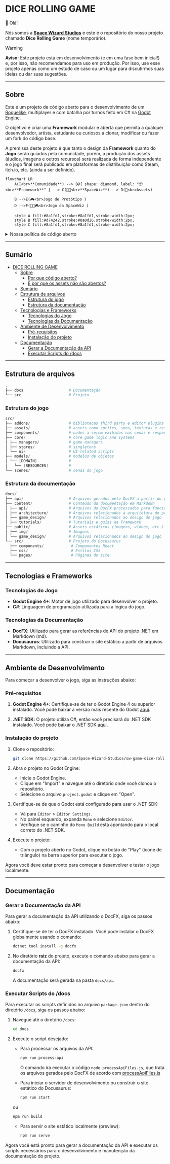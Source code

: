 # DICE ROLLING GAME

👋 Olá!

Nós somos a [**Space Wizard Studios**](https://spacewiz.dev/) e este é o repositório do nosso projeto chamado **Dice Rolling Game** (nome temporário).

> [!WARNING]  
> **Aviso:** Este projeto está em desenvolvimento (e em uma fase bem inicial!) e, por isso, não recomendamos para uso em produção.
> Por isso, use esse projeto apenas como um estudo de caso ou um lugar para discutirmos suas ideias ou dar suas sugestões.

---

## Sobre

Este é um projeto de código aberto para o desenvolvimento de um [Roguelike](https://en.wikipedia.org/wiki/Roguelike), multiplayer e com batalha por turnos feito em C# na [Godot Engine](https://godotengine.org/).

O objetivo é criar uma **Framework** modular e aberta que permita a qualquer desenvolvedor, artista, estudante ou curiosos a clonar, modificar ou fazer um fork do código base.

A premissa deste projeto é que tanto o design da **Framework** quanto do **Jogo** serão guiados pela comunidade, porém, a produção dos assets (áudios, imagens e outros recursos) será realizada de forma independente e o jogo final será publicado em plataformas de distribuição como Steam, itch.io, etc. (ainda a ser definido).

```mermaid
flowchart LR
    A(🤝<br>**Comunidade**) --> B@{ shape: diamond, label: "📦<br>**Framework**" } --> C(👨‍🚀<br>**SpaceWiz**) --> D(🎨<br>Assets)

    B -->E(🎮<br>Jogo de Protótipo )
    D -->F(👨‍🚀🎮<br>Jogo da SpaceWiz )

    style A fill:#8a1fd1,stroke:#8a1fd1,stroke-width:2px;
    style B fill:#d74242,stroke:#8a0d26,stroke-width:2px;
    style C fill:#8a1fd1,stroke:#8a1fd1,stroke-width:2px;
```

<details>

<summary>Nossa política de código aberto</summary>

### Por que código aberto?

Acreditamos que a colaboração e a transparência são essenciais para o desenvolvimento de softwares de qualidade. Esses sempre foram nossos valores em projetos desenvolvidos para clientes e queremos manter isso em nosso próprio projeto.

Por isso, decidimos desde o começo em manter o código do nosso projeto aberto para que qualquer pessoa possa contribuir, aprender, ensinar e se divertir com a gente.

### E por que os assets não são abertos?

Queremos manter a qualidade, coerência dos assets do jogo e também, desenvolver a nossa própria visão do jogo. Por isso a produção dos assets será feita de forma independente. Isso significa que os áudios, imagens e outros recursos que não sejam parte do protótipo **não** estarão disponíveis neste repositório.

</details>

---

## Sumário

- [DICE ROLLING GAME](#dice-rolling-game)
  - [Sobre](#sobre)
    - [Por que código aberto?](#por-que-código-aberto)
    - [E por que os assets não são abertos?](#e-por-que-os-assets-não-são-abertos)
  - [Sumário](#sumário)
  - [Estrutura de arquivos](#estrutura-de-arquivos)
    - [Estrutura do jogo](#estrutura-do-jogo)
    - [Estrutura da documentação](#estrutura-da-documentação)
  - [Tecnologias e Frameworks](#tecnologias-e-frameworks)
    - [Tecnologias do Jogo](#tecnologias-do-jogo)
    - [Tecnologias da Documentação](#tecnologias-da-documentação)
  - [Ambiente de Desenvolvimento](#ambiente-de-desenvolvimento)
    - [Pré-requisitos](#pré-requisitos)
    - [Instalação do projeto](#instalação-do-projeto)
  - [Documentação](#documentação)
    - [Gerar a Documentação da API](#gerar-a-documentação-da-api)
    - [Executar Scripts do /docs](#executar-scripts-do-docs)

---

## Estrutura de arquivos

```powershell
.
├── docs                    # Documentação
└── src                     # Projeto
```

### Estrutura do jogo

```powershell
src/
├── addons/                 # bibliotecas third party e editor plugins
├── assets/                 # assets como sprites, sons, texturas e respectivos arquivos de configuração
├── components/             # nodes a serem exibidos nas cenas e respectivos arquivos de
├── core/                   # core game logic and systems
│ ├── managers/             # game managers
│ ├── stores/               # singletons
│ └── ui/                   # UI-related scripts
├── models/                 # modelos de objetos
│ └── [DOMAIN]              #
│   └── [RESOURCES]         #
└── scenes/                 # cenas do jogo
```

### Estrutura da documentação

```powershell
docs/
├── api/                    # Arquivos gerados pelo DocFX a partir do projeto C#
├── content/                # Conteúdo da documentação em Markdown
│ ├── api/                  # Arquivos do DocFX processados para funcionar no DocFX
│ ├── architecture/         # Arquivos relacionados à arquitetura do projeto
│ ├── game_design/          # Arquivos relacionados ao design do jogo
│ ├── tutorials/            # Tutoriais e guias da Framework
├── public/                 # Assets estáticos (imagens, vídeos, etc.)
│ ├── img/                  # Imagens
│ └── game_design/          # Arquivos relacionados ao design do jogo
└── src/                    # Projeto do Docusaurus
  ├── components/            # Componentes React
  ├── css/                   # Estilos CSS
  └── pages/                 # Páginas do site

```

---

## Tecnologias e Frameworks

### Tecnologias do Jogo

- **Godot Engine 4+**: Motor de jogo utilizado para desenvolver o projeto.
- **C#**: Linguagem de programação utilizada para a lógica do jogo.

### Tecnologias da Documentação

- **DocFX**: Utilizado para gerar as referências de API do projeto .NET em Markdown (md).
- **Docusaurus**: Utilizado para construir o site estático a partir de arquivos Markdown, incluindo a API.

---

## Ambiente de Desenvolvimento

Para começar a desenvolver o jogo, siga as instruções abaixo:

### Pré-requisitos

1. **Godot Engine 4+**: Certifique-se de ter o Godot Engine 4 ou superior instalado. Você pode baixar a versão mais recente do Godot [aqui](https://godotengine.org/download).

2. **.NET SDK**: O projeto utiliza C#, então você precisará do .NET SDK instalado. Você pode baixar o .NET SDK [aqui](https://dotnet.microsoft.com/download).

### Instalação do projeto

1. Clone o repositório:

   ```sh
   git clone https://github.com/Space-Wizard-Studios/sw-game-dice-roll.git
   ```

2. Abra o projeto no Godot Engine:

   - Inicie o Godot Engine.
   - Clique em "Import" e navegue até o diretório onde você clonou o repositório.
   - Selecione o arquivo `project.godot` e clique em "Open".

3. Certifique-se de que o Godot está configurado para usar o .NET SDK:

   - Vá para `Editor` > `Editor Settings`.
   - No painel esquerdo, expanda `Mono` e selecione `Editor`.
   - Verifique se o caminho do `Mono Build` está apontando para o local correto do .NET SDK.

4. Execute o projeto:
   - Com o projeto aberto no Godot, clique no botão de "Play" (ícone de triângulo) na barra superior para executar o jogo.

Agora você deve estar pronto para começar a desenvolver e testar o jogo localmente.

---

## Documentação

### Gerar a Documentação da API

Para gerar a documentação da API utilizando o DocFX, siga os passos abaixo:

1. Certifique-se de ter o DocFX instalado. Você pode instalar o DocFX globalmente usando o comando:

   ```sh
   dotnet tool install -g docfx
   ```

2. No diretório **raiz** do projeto, execute o comando abaixo para gerar a documentação da API:

   ```sh
   docfx
   ```

   A documentação será gerada na pasta `docs/api`.

### Executar Scripts do /docs

Para executar os scripts definidos no arquivo `package.json` dentro do diretório `/docs`, siga os passos abaixo:

1. Navegue até o diretório `/docs`:

   ```sh
   cd docs
   ```

2. Execute o script desejado:

   - Para processar os arquivos da API:

     ```sh
     npm run process-api
     ```

     O comando irá executar o código `node processApiFiles.js`, que trata os arquivos gerados pelo DocFX de acordo com [processApiFiles.js](docs/processApiFiles.js)

   - Para iniciar o servidor de desenvolvimento ou construir o site estático do Docusaurus:

     ```sh
     npm run start
     ```

   ou

   ```sh
   npm run build
   ```

   - Para servir o site estático localmente (preview):

     ```sh
     npm run serve
     ```

Agora você está pronto para gerar a documentação da API e executar os scripts necessários para o desenvolvimento e manutenção da documentação do projeto.
